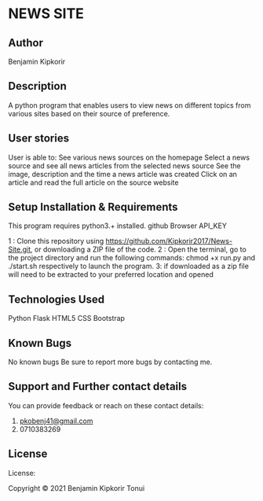 # NEWS SITE
## Author
Benjamin Kipkorir

## Description
A python program that enables users to view news on different topics from various sites based on their source of preference.

## User stories
User is able to:
See various news sources on the homepage
Select a news source and see all news articles from the selected news source
See the image, description and the time a news article was created
Click on an article and read the full article on the source website


## Setup Installation & Requirements
This program requires python3.+ installed.
github 
Browser
API_KEY


 1 : Clone this repository using https://github.com/Kipkorir2017/News-Site.git, or downloading a ZIP file of the code.
 2 : Open the terminal, go to the project directory and run the following commands: chmod +x run.py and ./start.sh respectively to launch the program.
 3: if downloaded as a zip file will need to be extracted to your preferred location and opened

## Technologies Used
Python Flask
HTML5 
CSS
Bootstrap

## Known Bugs
No known bugs Be sure to report more bugs by contacting me.
## Support and Further contact details
You can provide feedback or reach on these contact details:
1. pkobenj41@gmail.com
2. 0710383269
## License
License: <a></a>

Copyright &#169; 2021 Benjamin Kipkorir Tonui